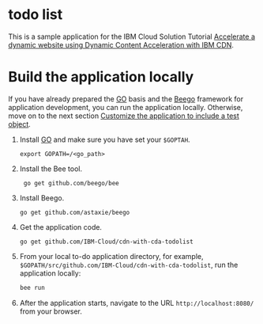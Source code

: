 # todo list

This is a sample application for the IBM Cloud Solution Tutorial [Accelerate a dynamic website using Dynamic Content Acceleration with IBM CDN](https://cloud.ibm.com/docs/tutorials?topic=solution-tutorials-dynamic-content-cdn).


# Build the application locally

If you have already prepared the [GO](https://golang.org/) basis and the [Beego](https://beego.me/docs/intro/) framework for application development, you can run the application locally. Otherwise, move on to the next section [Customize the application to include a test object](#customize-test-object).

1. Install [GO](https://golang.org/) and make sure you have set your `$GOPTAH`.
   ```
   export GOPATH=/<go_path>
	```
  
2. Install the Bee tool. 
   ```
	go get github.com/beego/bee
	```
  
3. Install Beego.
	```
	go get github.com/astaxie/beego
	```
	
4. Get the application code. 
	```
	go get github.com/IBM-Cloud/cdn-with-cda-todolist
	```

5. From your local to-do application directory, for example, `$GOPATH/src/github.com/IBM-Cloud/cdn-with-cda-todolist`, run the application locally:
	```bash
	bee run
	```
6. After the application starts, navigate to the URL `http://localhost:8080/` from your browser.

